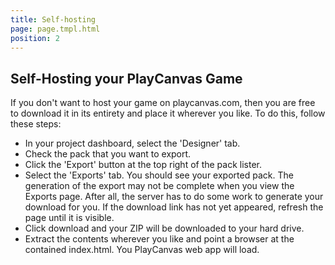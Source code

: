 ```yaml
---
title: Self-hosting
page: page.tmpl.html
position: 2
---
```


## Self-Hosting your PlayCanvas Game

If you don't want to host your game on playcanvas.com, then you are free to download it in its entirety and place it wherever you like. To do this, follow these steps:

* In your project dashboard, select the 'Designer' tab.
* Check the pack that you want to export.
* Click the 'Export' button at the top right of the pack lister.
* Select the 'Exports' tab. You should see your exported pack. The generation of the export may not be complete when you view the Exports page. After all, the server has to do some work to generate your download for you. If the download link has not yet appeared, refresh the page until it is visible.
* Click download and your ZIP will be downloaded to your hard drive.
* Extract the contents wherever you like and point a browser at the contained index.html. You PlayCanvas web app will load.
